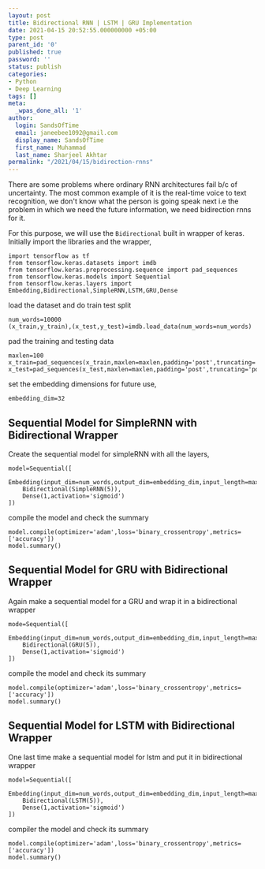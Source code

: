 ```yaml
---
layout: post
title: Bidirectional RNN | LSTM | GRU Implementation
date: 2021-04-15 20:52:55.000000000 +05:00
type: post
parent_id: '0'
published: true
password: ''
status: publish
categories:
- Python
- Deep Learning
tags: []
meta:
  _wpas_done_all: '1'
author:
  login: SandsOfTime
  email: janeebee1092@gmail.com
  display_name: SandsOfTime
  first_name: Muhammad
  last_name: Sharjeel Akhtar
permalink: "/2021/04/15/bidirection-rnns"
---
```

There are some problems where ordinary RNN architectures fail b/c of uncertainty. The most common example of it is the real-time voice to text recognition, we don't know what the person is going speak next i.e the problem in which we need the future information, we need bidirection rnns for it.

For this purpose, we will use the `Bidirectional` built in wrapper of keras. Initially import the libraries and the wrapper,

```
import tensorflow as tf
from tensorflow.keras.datasets import imdb
from tensorflow.keras.preprocessing.sequence import pad_sequences
from tensorflow.keras.models import Sequential
from tensorflow.keras.layers import Embedding,Bidirectional,SimpleRNN,LSTM,GRU,Dense
```

load the dataset and do train test split

```
num_words=10000
(x_train,y_train),(x_test,y_test)=imdb.load_data(num_words=num_words)
```

pad the training and testing data

```
maxlen=100
x_train=pad_sequences(x_train,maxlen=maxlen,padding='post',truncating='post')
x_test=pad_sequences(x_test,maxlen=maxlen,padding='post',truncating='post')
```

set the embedding dimensions for future use,

```
embedding_dim=32
```

## Sequential Model for SimpleRNN with Bidirectional Wrapper

Create the sequential model for simpleRNN with all the layers,

```
model=Sequential([
    Embedding(input_dim=num_words,output_dim=embedding_dim,input_length=maxlen),
    Bidirectional(SimpleRNN(5)),
    Dense(1,activation='sigmoid')
])
```

compile the model and check the summary

```
model.compile(optimizer='adam',loss='binary_crossentropy',metrics=['accuracy'])
model.summary()
```

## Sequential Model for GRU with Bidirectional Wrapper

Again make a sequential model for a GRU and wrap it in a bidirectional wrapper

```
mode=Sequential([
    Embedding(input_dim=num_words,output_dim=embedding_dim,input_length=maxlen),
    Bidirectional(GRU(5)),
    Dense(1,activation='sigmoid')
])
```

compile the model and check its summary

```
model.compile(optimizer='adam',loss='binary_crossentropy',metrics=['accuracy'])
model.summary()
```

## Sequential Model for LSTM with Bidirectional Wrapper

One last time make a sequential model for lstm and put it in bidirectional wrapper

```
model=Sequential([
    Embedding(input_dim=num_words,output_dim=embedding_dim,input_length=maxlen),
    Bidirectional(LSTM(5)),
    Dense(1,activation='sigmoid')
])
```

compiler the model and check its summary

```
model.compile(optimizer='adam',loss='binary_crossentropy',metrics=['accuracy'])
model.summary()
```